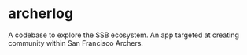 # archerlog
A codebase to explore the SSB ecosystem. An app targeted at creating community within San Francisco Archers.
